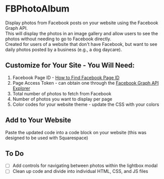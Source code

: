 # FBPhotoAlbum
Display photos from Facebook posts on your website using the Facebook Graph API.\
This will display the photos in an image gallery and allow users to see the photos without needing to go to Facebook directly.\
Created for users of a website that don't have Facebook, but want to see daily photos posted by a business (e.g., a dog daycare).

## Customize for Your Site - You Will Need:
1. Facebook Page ID - [How to Find Facebook Page ID](https://www.facebook.com/help/1503421039731588/)
2. Page Access Token - can obtain one through the [Facebook Graph API Explorer](https://developers.facebook.com/tools/explorer/)
3. Total number of photos to fetch from Facebook
4. Number of photos you want to display per page
5. Color codes for your website theme - update the CSS with your colors

## Add to Your Website
Paste the updated code into a code block on your website (this was designed to be used with Squarespace)

## To Do
- [ ] Add controls for navigating between photos within the lightbox modal
- [ ] Clean up code and divide into individual HTML, CSS, and JS files
